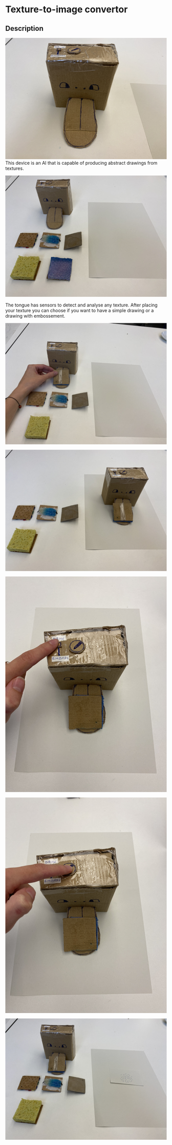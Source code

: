 # Texture-to-image convertor

## Description

![texture-to-image_1](/process/2023-11-01/texture-to-image-convertor/IMG_5018.JPG) This device is an AI that is capable of producing abstract drawings from textures. 

![texture-to-image_1](/process/2023-11-01/texture-to-image-convertor/IMG_5017.JPG)

The tongue has sensors to detect and analyse any texture. After placing your texture you can choose if you want to have a simple drawing or a drawing with embossement.

![texture-to-image_1](/process/2023-11-01/texture-to-image-convertor/IMG_5019.JPG)


![texture-to-image_1](/process/2023-11-01/texture-to-image-convertor/IMG_5020.JPG)

![texture-to-image_1](/process/2023-11-01/texture-to-image-convertor/IMG_5024.JPG)


![texture-to-image_1](/process/2023-11-01/texture-to-image-convertor/IMG_5025.JPG)

![texture-to-image_1](/process/2023-11-01/texture-to-image-convertor/IMG_5026.JPG)



